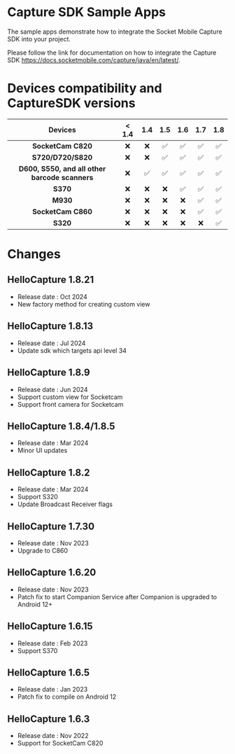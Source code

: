 # Capture SDK Sample Apps

The sample apps demonstrate how to integrate the Socket Mobile Capture SDK into your project.

Please follow the link for documentation on how to integrate the Capture SDK
https://docs.socketmobile.com/capture/java/en/latest/.

# Devices compatibility and CaptureSDK versions
|                    Devices                     |          < 1.4         |          1.4           |          1.5          |          1.6          |         1.7          |        1.8         |
|:----------------------------------------------:| :--------------------: | :--------------------: | :-------------------: | :-------------------: |:-------------------: |:------------------:|
|               **SocketCam C820**               |          ❌            |           ❌           |           ✅           |           ✅          |           ✅          |         ✅          |
|               **S720/D720/S820**               |          ❌            |           ❌           |           ✅           |           ✅          |           ✅          |         ✅          |
| **D600, S550, and all other barcode scanners** |          ❌            |           ✅           |           ✅           |           ✅          |           ✅          |         ✅          |
|                    **S370**                    |          ❌            |           ❌           |           ❌           |           ✅          |           ✅          |         ✅          |
|                    **M930**                    |          ❌            |           ❌           |           ❌           |           ❌          |           ✅          |         ✅          |
|               **SocketCam C860**               |          ❌            |           ❌           |           ❌           |           ❌          |           ✅          |         ✅          |
|                    **S320**                    |          ❌            |           ❌           |           ❌           |           ❌          |           ❌          |         ✅          |


# Changes

## HelloCapture 1.8.21
* Release date : Oct 2024
* New factory method for creating custom view

## HelloCapture 1.8.13
* Release date : Jul 2024
* Update sdk which targets api level 34

## HelloCapture 1.8.9
* Release date : Jun 2024
* Support custom view for Socketcam
* Support front camera for Socketcam

## HelloCapture 1.8.4/1.8.5
* Release date : Mar 2024
* Minor UI updates

## HelloCapture 1.8.2
* Release date : Mar 2024
* Support S320
* Update Broadcast Receiver flags

## HelloCapture 1.7.30
* Release date : Nov 2023
* Upgrade to C860

## HelloCapture 1.6.20
* Release date : Nov 2023
* Patch fix to start Companion Service after Companion is upgraded to Android 12+

## HelloCapture 1.6.15
* Release date : Feb 2023
* Support S370

## HelloCapture 1.6.5
* Release date : Jan 2023
* Patch fix to compile on Android 12

## HelloCapture 1.6.3
* Release date : Nov 2022
* Support for SocketCam C820

